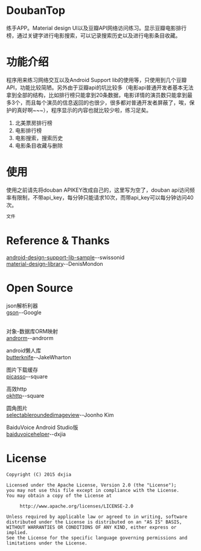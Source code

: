 # DoubanTop
练手APP。Material design UI以及豆瓣API网络访问练习。显示豆瓣电影排行榜，通过关键字进行电影搜索，可以记录搜索历史以及进行电影条目收藏。
# 功能介绍
程序用来练习网络交互以及Android Support lib的使用等，只使用到几个豆瓣API，功能比较简陋。另外由于豆瓣api的坑比较多（电影api普通开发者基本无法拿到全部的结构，比如排行榜只能拿到20条数据，电影详情的演员数只能拿到最多3个，而且每个演员的信息返回的也很少，很多都对普通开发者屏蔽了，唉，保护的真好啊~~~），程序显示的内容也就比较少啦，练习足矣。<br>
1. 北美票房排行榜<br>
2. 电影排行榜<br>
3. 电影搜索，搜索历史<br>
4. 电影条目收藏与删除<br>
# 使用
使用之前请先将douban APIKEY改成自己的，这里写为空了，douban api访问频率有限制，不带api_key，每分钟只能请求10次，而带api_key可以每分钟访问40次。
```java
文件
```

# Reference & Thanks
[android-design-support-lib-sample](https://github.com/swissonid/android-design-support-lib-sample)--swissonid<br>
[material-design-library](https://github.com/DenisMondon/material-design-library)--DenisMondon
# Open Source
json解析利器<br>
[gson](http://code.google.com/p/google-gson/)--Google<br><br>

对象-数据库ORM映射<br>
[androrm](http://www.androrm.com/)--androrm<br>

android懒人库<br>
[butterknife](https://github.com/JakeWharton/butterknife)--JakeWharton<br>

图片下载缓存<br>
[picasso](https://github.com/square/picasso)--square<br>

高效http<br>
[okhttp](https://github.com/square/okhttp)--square<br>

圆角图片<br>
[selectableroundedimageview](https://github.com/pungrue26/SelectableRoundedImageView)--Joonho Kim<br>

BaiduVoice Android Studio版<br>
[baiduvoicehelper](https://github.com/dxjia/BaiduVoiceHelper)--dxjia<br>

# License
```
Copyright (C) 2015 dxjia

Licensed under the Apache License, Version 2.0 (the "License");
you may not use this file except in compliance with the License.
You may obtain a copy of the License at

     http://www.apache.org/licenses/LICENSE-2.0

Unless required by applicable law or agreed to in writing, software
distributed under the License is distributed on an "AS IS" BASIS,
WITHOUT WARRANTIES OR CONDITIONS OF ANY KIND, either express or implied.
See the License for the specific language governing permissions and
limitations under the License.
```
